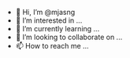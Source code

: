 - 👋 Hi, I’m @mjasng
- 👀 I’m interested in ...
- 🌱 I’m currently learning ...
- 💞️ I’m looking to collaborate on ...
- 📫 How to reach me ...

<!---
mjasng/mjasng is a ✨ special ✨ repository because its `README.md` (this file) appears on your GitHub profile.
You can click the Preview link to take a look at your changes.
--->

